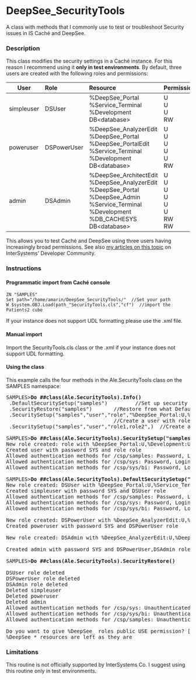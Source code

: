 # DeepSee_SecurityTools
A class with methods that I commonly use to test or troubleshoot Security issues in IS Caché and DeepSee.

### Description
This class modifies the security settings in a Caché instance. For this reason I recommend using it **only in test environments**. By default, three users are created with the following roles and permissions:  

| User        | Role        | Resource  | Permission   |
| ----------- |:----------- | :-------- | :----------- |
| simpleuser  | DSUser      | %DeepSee_Portal<br>%Service_Terminal<br>%Development<br>DB&lt;database> | U<br>U<br>U<br>RW |
| poweruser   | DSPowerUser | %DeepSee_AnalyzerEdit<br>%DeepSee_Portal<br>%DeepSee_PortalEdit<br>%Service_Terminal<br>%Development<br>DB&lt;database> | U<br>U<br>U<br>U<br>U<br>RW |
| admin       | DSAdmin     | %DeepSee_ArchitectEdit<br>%DeepSee_AnalyzerEdit<br>%DeepSee_Portal<br>%DeepSee_Admin<br>%Service_Terminal<br>%Development<br>%DB_CACHESYS<br>DB&lt;database> | U<br>U<br>U<br>U<br>U<br>U<br>RW<br>RW |

This allows you to test Caché and DeepSee using three users having increasingly broad permissions. See also [my articles on this topic](https://community.intersystems.com/post/deepsee-setting-security-part-1-5) on InterSystems' Developer Community.


<!--
### Content

![Alt Text](https://github.com/aless80/DeepSee_SecurityTools/blob/master/img/.png)           
-->

### Instructions
#### Programmatic import from Caché console
```
ZN "SAMPLES"
Set path="/home/amarin/DeepSee_SecurityTools/"  //Set your path
W $system.OBJ.Load(path_"SecurityTools.cls","cf")  //import the Patients2 cube
```
If your instance does not support UDL formatting please use the .xml file.

#### Manual import
Import the SecurityTools.cls class or the .xml if your instance does not support UDL formatting. 

#### Using the class
This example calls the four methods in the Ale.SecurityTools class on the SAMPLES namespace: 

<pre>
SAMPLES><b>Do ##class(Ale.SecurityTools).Info()</b>
 .DefaultSecuritySetup("samples")         //Set up security on namepsace
 .SecurityRestore("samples")       //Restore from what DefaultSecuritySetup did
 .SecuritySetup("samples","user","role","%DeepSee_Portal:U,%Development:U")
                                   //Create a user with role and resources. You can omit user to create a role
 .SecuritySetup("samples","user","role1,role2",)  //Create a user with two existing roles

SAMPLES><b>Do ##class(Ale.SecurityTools).SecuritySetup("samples","user","role","%DeepSee_Portal:U,%Development:U")</b>
New role created: role with %DeepSee_Portal:U,%Development:U
Created user with password SYS and role role
Allowed authentication methods for /csp/samples: Password, Login Cookie
Allowed authentication methods for /csp/sys: Password, Login Cookie
Allowed authentication methods for /csp/sys/bi: Password, Login Cookie

SAMPLES><b>Do ##class(Ale.SecurityTools).DefaultSecuritySetup("SAMPLES")</b>
New role created: DSUser with %DeepSee_Portal:U,%Service_Terminal:U,%Development:U,%DB_SAMPLES:RW
Created simpleuser with password SYS and DSUser role
Allowed authentication methods for /csp/samples: Password, Login Cookie
Allowed authentication methods for /csp/sys: Password, Login Cookie
Allowed authentication methods for /csp/sys/bi: Password, Login Cookie

New role created: DSPowerUser with %DeepSee_AnalyzerEdit:U,%DeepSee_Portal:U,%DeepSee_PortalEdit:U,%Service_Terminal:U,%Development:U,%DB_SAMPLES:RW
Created poweruser with password SYS and DSPowerUser role

New role created: DSAdmin with %DeepSee_AnalyzerEdit:U,%DeepSee_Portal:U,%DeepSee_PortalEdit:U,%Service_Terminal:U,%Development:U,%DB_SAMPLES:RW

Created admin with password SYS and DSPowerUser,DSAdmin roles

SAMPLES><b>Do ##class(Ale.SecurityTools).SecurityRestore()</b>

DSUser role deleted
DSPowerUser role deleted
DSAdmin role deleted
Deleted simpleuser
Deleted poweruser
Deleted admin
Allowed authentication methods for /csp/sys: Unauthenticated
Allowed authentication methods for /csp/sys/bi: Unauthenticated
Allowed authentication methods for /csp/samples: Unauthenticated

Do you want to give %DeepSee_ roles public USE permission? [N] 
%DeepSee_* resources are left as they are
</pre>

### Limitations

This routine is not officially supported by InterSystems Co. I suggest using this routine only in test environments.
